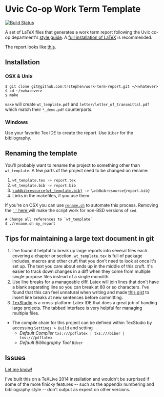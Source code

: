 Uvic Co-op Work Term Template
=============
[![Build Status](https://travis-ci.org/trstephen/work-term-report.svg?branch=master)](https://travis-ci.org/trstephen/work-term-report)

A set of LaTeX files that generates a work term report following the Uvic co-op
department's [style guide](https://www.uvic.ca/coopandcareer/assets/docs/forms/engrcompsci-forms/engineering_work_term_report_guide.pdf).
A [full installation of LaTeX](http://latex-project.org/ftp.html) is recommended.

The report looks like [this](./template/wt_template_demo.pdf).

## Installation
### OSX & Unix
```shell
$ git clone git@github.com:trstephen/work-term-report.git ~/<whatever>
$ cd ~/<whatever>
$ make
```

`make` will create `wt_template.pdf` and `letter/letter_of_transmittal.pdf` which
match their `*_demo.pdf` counterparts.

### Windows
Use your favorite Tex IDE to create the report. Use `Biber` for the bibliography.

## Renaming the template
You'll probably want to rename the project to something other than `wt_template`.
A few parts of the project need to be changed on rename:

1. `wt_template.tex -> report.tex`
1. `wt_template.bib -> report.bib`
1. [`\addbibresource{wt_template.bib}`](./template/wt_template.tex#L70)` -> \addbibresource{report.bib}`
1. Links in the makefiles, if you use them

If you're on OSX you can use [`rename.sh`](./rename.sh) to automate this process. Removing the [`''` here ](./rename.sh#L21-L22) will make the script work for non-BSD versions of `sed`.

```shell
# Change all references to `wt_template`
$ ./rename.sh my_report
```

## Tips for maintaining a large text document in git
1. I've found it helpful to break up large reports into several files each covering
a chapter or section. `wt_template.tex` is full of package includes, macros and
other cruft that you don't need to look at once it's set up. The text you care
about ends up in the middle of this cruft. It's easier to track down changes in
a diff when they come from multiple single purpose files instead of a single monolith.
1. Use line breaks for a manageable diff. Latex will join lines that don't have
a blank separating line so you can break at 80 or so characters. I've found that
this can feel unnatural when writing and made [this gist](https://gist.github.com/trstephen/aea34ecbf1db8e1ec758) to insert line breaks
at new sentences before committing.
1. [TexStudio](http://www.texstudio.org) is a cross-platform Latex IDE that does
a great job of handing large projects. The tabbed interface is very helpful for
managing multiple files.
  - The compile chain for this project can be defined within TexStudio by accessing
  `Settings > Build` and setting
    - _Default Compiler_ `txs:///pdflatex | txs:///biber | txs:///pdflatex`
    - _Default Bibliography Tool_  `Biber`

## Issues
[Let me know!](https://github.com/trstephen/work-term-report/issues)

I've built this on a TeXLive 2014 installation and wouldn't be surprised if some
of the more finicky features -- such as the appendix numbering and bibliography
style -- don't output as expect on other versions.
